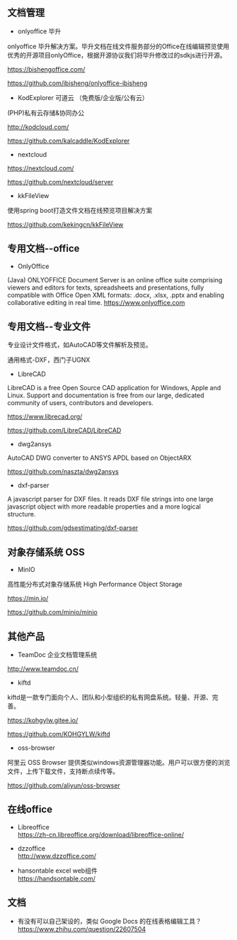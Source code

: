 
## 文档管理



* onlyoffice 毕升

onlyoffice 毕升解决方案。毕升文档在线文件服务部分的Office在线编辑预览使用优秀的开源项目onlyOffice，根据开源协议我们将毕升修改过的sdkjs进行开源。

https://bishengoffice.com/

https://github.com/ibisheng/onlyoffice-ibisheng

* KodExplorer 可道云 （免费版/企业版/公有云）

(PHP)私有云存储&协同办公 

http://kodcloud.com/

https://github.com/kalcaddle/KodExplorer

* nextcloud

https://nextcloud.com/

https://github.com/nextcloud/server

* kkFileView

使用spring boot打造文件文档在线预览项目解决方案

https://github.com/kekingcn/kkFileView


## 专用文档--office

* OnlyOffice 

(Java) ONLYOFFICE Document Server is an online office suite comprising viewers and editors for texts, spreadsheets and presentations, fully compatible with Office Open XML formats: .docx, .xlsx, .pptx and enabling collaborative editing in real time. 
https://www.onlyoffice.com


## 专用文档--专业文件

专业设计文件格式，如AutoCAD等文件解析及预览。

通用格式-DXF，西门子UGNX

* LibreCAD

LibreCAD is a free Open Source CAD application for Windows, Apple and Linux. Support and documentation is free from our large, dedicated community of users, contributors and developers.

https://www.librecad.org/

https://github.com/LibreCAD/LibreCAD

* dwg2ansys

AutoCAD DWG converter to ANSYS APDL based on ObjectARX

https://github.com/naszta/dwg2ansys

* dxf-parser

A javascript parser for DXF files. It reads DXF file strings into one large javascript object with more readable properties and a more logical structure.

https://github.com/gdsestimating/dxf-parser

## 对象存储系统 OSS

* MinIO

高性能分布式对象存储系统 High Performance Object Storage

https://min.io/

https://github.com/minio/minio

## 其他产品

* TeamDoc 企业文档管理系统

http://www.teamdoc.cn/

* kiftd

kiftd是一款专门面向个人、团队和小型组织的私有网盘系统。轻量、开源、完善。

https://kohgylw.gitee.io/

https://github.com/KOHGYLW/kiftd

* oss-browser

阿里云 OSS Browser 提供类似windows资源管理器功能。用户可以很方便的浏览文件，上传下载文件，支持断点续传等。

https://github.com/aliyun/oss-browser

## 在线office
* Libreoffice   
https://zh-cn.libreoffice.org/download/libreoffice-online/

* dzzoffice    
http://www.dzzoffice.com/

* hansontable excel web组件   
https://handsontable.com/


## 文档
* 有没有可以自己架设的，类似 Google Docs 的在线表格编辑工具？  
https://www.zhihu.com/question/22607504



